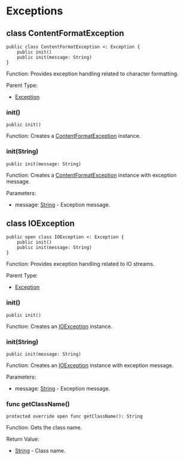 # Exceptions

## class ContentFormatException

```cangjie
public class ContentFormatException <: Exception {
    public init()
    public init(message: String)
}
```

Function: Provides exception handling related to character formatting.

Parent Type:

- [Exception](../../core/core_package_api/core_package_exceptions.md#class-exception)

### init()

```cangjie
public init()
```

Function: Creates a [ContentFormatException](io_package_exceptions.md#class-contentformatexception) instance.

### init(String)

```cangjie
public init(message: String)
```

Function: Creates a [ContentFormatException](io_package_exceptions.md#class-contentformatexception) instance with exception message.

Parameters:

- message: [String](../../core/core_package_api/core_package_structs.md#struct-string) - Exception message.

## class IOException

```cangjie
public open class IOException <: Exception {
    public init()
    public init(message: String)
}
```

Function: Provides exception handling related to IO streams.

Parent Type:

- [Exception](../../core/core_package_api/core_package_exceptions.md#class-exception)

### init()

```cangjie
public init()
```

Function: Creates an [IOException](io_package_exceptions.md#class-ioexception) instance.

### init(String)

```cangjie
public init(message: String)
```

Function: Creates an [IOException](io_package_exceptions.md#class-ioexception) instance with exception message.

Parameters:

- message: [String](../../core/core_package_api/core_package_structs.md#struct-string) - Exception message.

### func getClassName()

```cangjie
protected override open func getClassName(): String
```

Function: Gets the class name.

Return Value:

- [String](../../core/core_package_api/core_package_structs.md#struct-string) - Class name.
